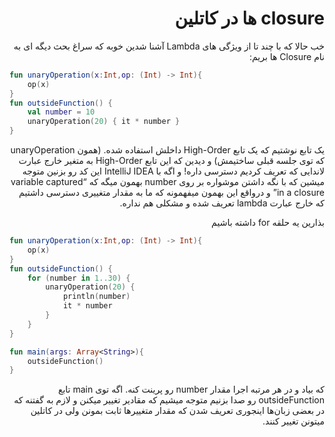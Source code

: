 <div dir="rtl">

# closure ها در کاتلین

خب حالا که با چند تا از ویژگی های Lambda آشنا شدین خوبه که سراغ بحث دیگه ای به نام Closure ها بریم:

</div>

```kotlin
fun unaryOperation(x:Int,op: (Int) -> Int){
	op(x)
}
fun outsideFunction() {
    val number = 10
    unaryOperation(20) { it * number }
}
```

<div dir="rtl">

یک تابع نوشتیم که یک تابع High-Order داخلش استفاده شده. (همون unaryOperation که توی جلسه قبلی ساختیمش) و دیدین که این تابع High-Order به متغیر خارج عبارت لاندایی که تعریف کردیم دسترسی داره! و اگه با IntelliJ IDEA این کد رو بزنین متوجه میشین که با نگه داشتن موشواره بر روی number بهمون میگه که “variable captured in a closure” و درواقع این بهمون میفهمونه که ما به مقدار متغییری دسترسی داشتیم که خارج عبارت lambda تعریف شده و مشکلی هم نداره.

بذارین یه حلقه for داشته باشیم

</div>

```kotlin
fun unaryOperation(x:Int,op: (Int) -> Int){
	op(x)
}
fun outsideFunction() {
    for (number in 1..30) {
        unaryOperation(20) {
            println(number)
            it * number
        }
    }
}

fun main(args: Array<String>){
	outsideFunction()
}
```

<div dir="rtl">

که بیاد و در هر مرتبه اجرا مقدار number رو پرینت کنه. اگه توی main تابع outsideFunction رو صدا بزنیم متوجه میشیم که مقادیر تغییر میکنن و لازم به گفتنه که در بعضی زبان‌ها اینجوری تعریف شدن که مقدار متغییرها ثابت بمونن ولی در کاتلین میتونن تغییر کنند.

</div>
